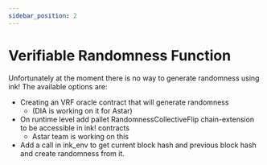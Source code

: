 ```yaml
---
sidebar_position: 2
---
```


# Verifiable Randomness Function

Unfortunately at the moment there is no way to generate randomness using ink!
The available options are:

* Creating an VRF oracle contract that will generate randomness 
  * (DIA is working on it for Astar)
* On runtime level add pallet RandomnessCollectiveFlip chain-extension to be accessible in ink! contracts
  * Astar team is working on this
* Add a call in ink_env to get current block hash and previous block hash and create randomness from it.